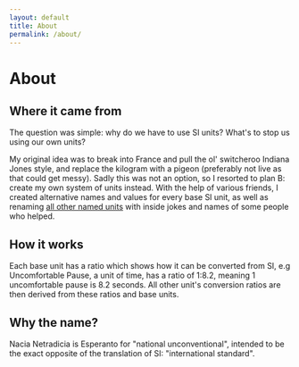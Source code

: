 ```yaml
---
layout: default
title: About
permalink: /about/
---
```


# About

## Where it came from
The question was simple: why do we have to use SI units? What's to stop us using our own units?

My original idea was to break into France and pull the ol' switcheroo Indiana Jones style, and replace the kilogram with a pigeon (preferably not live as that could get messy). Sadly this was not an option, so I resorted to plan B: create my own system of units instead. With the help of various friends, I created alternative names and values for every base SI unit, as well as renaming [all other named units](https://en.wikipedia.org/wiki/List_of_scientific_units_named_after_people#SI_derived_unit) with inside jokes and names of some people who helped.

## How it works
Each base unit has a ratio which shows how it can be converted from SI, e.g Uncomfortable Pause, a unit of time, has a ratio of 1:8.2, meaning 1 uncomfortable pause is 8.2 seconds. All other unit's conversion ratios are then derived from these ratios and base units.

## Why the name?
Nacia Netradicia is Esperanto for "national unconventional", intended to be the exact opposite of the translation of SI: "international standard".
